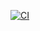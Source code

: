 [![CI](https://github.com/krajnarayanan/github-action-simple-go/actions/workflows/main.yml/badge.svg)](https://github.com/krajnarayanan/github-action-simple-go/actions/workflows/main.yml)
